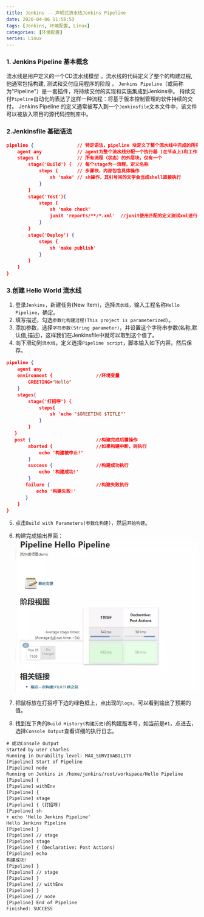 ```yaml
---
title: Jenkins -- 声明式流水线Jenkins Pipeline
date: 2020-04-06 11:56:53
tags: [Jenkins, 环境配置, Linux]
categories: [环境配置]
series: Linux
---
```



### 1. Jenkins Pipeline 基本概念
流水线是用户定义的一个CD流水线模型 。流水线的代码定义了整个的构建过程, 他通常包括构建, 测试和交付应用程序的阶段 。
`Jenkins Pipeline`（或简称为"Pipeline"）是一套插件，将持续交付的实现和实施集成到Jenkins中。
持续交付`Pipeline`自动化的表达了这样一种流程：将基于版本控制管理的软件持续的交付。
Jenkins Pipeline 的定义通常被写入到一个`Jenkinsfile`文本文件中，该文件可以被放入项目的源代码控制库中。


### 2.Jenkinsfile 基础语法
``` json
pipeline {                // 特定语法，pipeline 块定义了整个流水线中完成的所有的工作
    agent any             // agent为整个流水线分配一个执行器 (在节点上)和工作区
    stages {              // 所有流程（状态）的外层块，仅有一个
        stage('Build') {  // 每个stage为一流程，定义名称
            steps {       // 步骤块，内部包含具体操作
                sh 'make' // sh操作，其引号间的文字会当成shell直接执行
            }
        }
        stage('Test'){
            steps {
                sh 'make check'
                junit 'reports/**/*.xml'  //junit使用匹配的定义测试xml进行单元测试
            }
        }
        stage('Deploy') {
            steps {
                sh 'make publish'
            }
        }
    }
}
```


### 3.创建 Hello World 流水线
1. 登录`Jenkins`，新建任务(New Item)，选择`流水线`，输入工程名称`Hello Pipeline`，确定。
2. 填写描述，勾选`参数化构建过程(This project is parameterized)`。
3. 添加参数，选择`字符参数(String parameter)`，并设置这个字符串参数(名称,默认值,描述)，这样我们在Jenkinsfile中就可以取到这个值了。
4. 向下滑动到`流水线`，定义选择`Pipeline script`，脚本输入如下内容，然后保存。
``` json
pipeline {
    agent any
    environment {                //环境变量
        GREETING="Hello"
    }
    stages{
        stage('打招呼') {
            steps{
                sh 'echo "$GREETING $TITLE"'
            }
        }
   }
   post {                        //构建完成后置操作
        aborted {                //如果构建中断，则执行
            echo '构建被中止!'
        }
        success {                //构建成功执行
            echo '构建成功!'
        }
       failure {                 //构建失败执行
           echo '构建失败!'
       }
    }
}
```

5. 点击`Build with Parameters(参数化构建)`，然后`开始构建`。
6. 构建完成输出界面：
   ![构建完成输出界面](up-e49f9a3240d011242cd6093b055cf6709c7.webp "构建完成输出界面")


7. 把鼠标放在打招呼下边的绿色框上，点出现的`logs`，可以看到输出了预期的值。
8. 找到左下角的`Build History(构建历史)`的构建版本号，如当前是`#1`，点进去，选择`Console Output`查看详细的执行日志。
``` shell
# 成功Console Output
Started by user charles
Running in Durability level: MAX_SURVIVABILITY
[Pipeline] Start of Pipeline
[Pipeline] node
Running on Jenkins in /home/jenkins/root/workspace/Hello Pipeline
[Pipeline] {
[Pipeline] withEnv
[Pipeline] {
[Pipeline] stage
[Pipeline] { (打招呼)
[Pipeline] sh
+ echo 'Hello Jenkins Pipeline'
Hello Jenkins Pipeline
[Pipeline] }
[Pipeline] // stage
[Pipeline] stage
[Pipeline] { (Declarative: Post Actions)
[Pipeline] echo
构建成功!
[Pipeline] }
[Pipeline] // stage
[Pipeline] }
[Pipeline] // withEnv
[Pipeline] }
[Pipeline] // node
[Pipeline] End of Pipeline
Finished: SUCCESS
```
